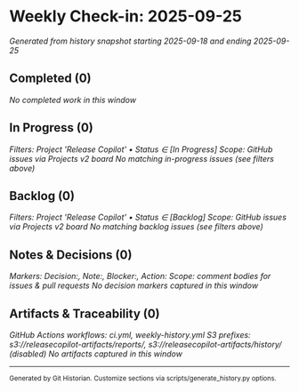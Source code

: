 # Weekly Check-in: 2025-09-25

_Generated from history snapshot starting 2025-09-18 and ending 2025-09-25_

## Completed (0)
_No completed work in this window_

## In Progress (0)
_Filters: Project 'Release Copilot' • Status ∈ [In Progress]_
_Scope: GitHub issues via Projects v2 board_
_No matching in-progress issues (see filters above)_

## Backlog (0)
_Filters: Project 'Release Copilot' • Status ∈ [Backlog]_
_Scope: GitHub issues via Projects v2 board_
_No matching backlog issues (see filters above)_

## Notes & Decisions (0)
_Markers: Decision:, Note:, Blocker:, Action:_
_Scope: comment bodies for issues & pull requests_
_No decision markers captured in this window_

## Artifacts & Traceability (0)
_GitHub Actions workflows: ci.yml, weekly-history.yml_
_S3 prefixes: s3://releasecopilot-artifacts/reports/, s3://releasecopilot-artifacts/history/ (disabled)_
_No artifacts captured in this window_

---

<sub>Generated by Git Historian. Customize sections via scripts/generate_history.py options.</sub>
